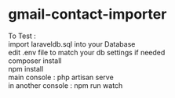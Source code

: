 # gmail-contact-importer

To Test : <br/>
import laraveldb.sql into your Database <br/>
edit .env file to match your db settings if needed <br/>
composer install <br/>
npm install <br/>
main console : php artisan serve <br/>
in another console : npm run watch <br/>
